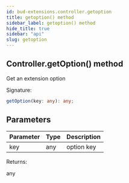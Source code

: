 ```yaml
---
id: bud-extensions.controller.getoption
title: getoption() method
sidebar_label: getoption() method
hide_title: true
sidebar: "api"
slug: getoption
---
```


## Controller.getOption() method

Get an extension option

Signature:

```typescript
getOption(key: any): any;
```

## Parameters

| Parameter | Type | Description |
| --------- | ---- | ----------- |
| key       | any  | option key  |

Returns:

any
